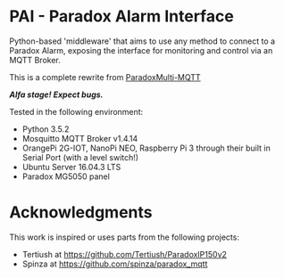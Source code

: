 # PAI - Paradox Alarm Interface

Python-based 'middleware' that aims to use any method to connect to a Paradox Alarm, exposing the interface for monitoring and control via an MQTT Broker. 

This is a complete rewrite from [ParadoxMulti-MQTT](https://github.com/jpbarraca/ParadoxMulti-MQTT)

___Alfa stage! Expect bugs.___

Tested in the following environment:

* Python 3.5.2
* Mosquitto MQTT Broker v1.4.14
* OrangePi 2G-IOT, NanoPi NEO, Raspberry Pi 3 through their built in Serial Port (with a level switch!)
* Ubuntu Server 16.04.3 LTS
* Paradox MG5050 panel


# Acknowledgments

This work is inspired or uses parts from the following projects:

* Tertiush at https://github.com/Tertiush/ParadoxIP150v2
* Spinza at https://github.com/spinza/paradox_mqtt
